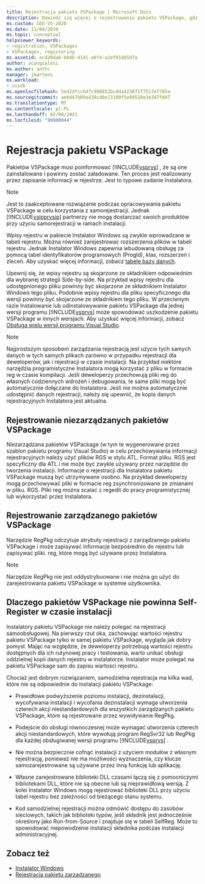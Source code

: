 ```yaml
---
title: Rejestracja pakietu VSPackage | Microsoft Docs
description: Dowiedz się więcej o rejestrowaniu pakietu VSPackage, gdzie pakiety doradzają programowi Visual Studio, że są zainstalowane i powinny zostać załadowane przez zapisanie informacji w rejestrze.
ms.custom: SEO-VS-2020
ms.date: 11/04/2016
ms.topic: conceptual
helpviewer_keywords:
- registration, VSPackages
- VSPackages, registering
ms.assetid: ecd20da8-b04b-4141-a8f4-a2ef91dd597a
author: acangialosi
ms.author: anthc
manager: jmartens
ms.workload:
- vssdk
ms.openlocfilehash: 5ed2dfccb47c980852bcdda423871f7517ef785a
ms.sourcegitcommit: ae6d47b09a439cd0e13180f5e89510e3e347fd47
ms.translationtype: MT
ms.contentlocale: pl-PL
ms.lasthandoff: 02/08/2021
ms.locfileid: "99900044"
---
```

# <a name="vspackage-registration"></a>Rejestracja pakietu VSPackage
Pakietów VSPackage musi poinformować [!INCLUDE[vsprvs](../../code-quality/includes/vsprvs_md.md)] , że są one zainstalowane i powinny zostać załadowane. Ten proces jest realizowany przez zapisanie informacji w rejestrze. Jest to typowe zadanie Instalatora.

> [!NOTE]
> Jest to zaakceptowane rozwiązanie podczas opracowywania pakietu VSPackage w celu korzystania z samorejestracji. Jednak [!INCLUDE[vsipprvsip](../../extensibility/includes/vsipprvsip_md.md)] partnerzy nie mogą dostarczać swoich produktów przy użyciu samorejestracji w ramach instalacji.

 Wpisy rejestru w pakiecie Instalator Windows są zwykle wprowadzane w tabeli rejestru. Można również zarejestrować rozszerzenia plików w tabeli rejestru. Jednak Instalator Windows zapewnia wbudowaną obsługę za pomocą tabel identyfikatorów programowych (ProgId), klas, rozszerzeń i zleceń. Aby uzyskać więcej informacji, zobacz [tabele bazy danych](/windows/desktop/Msi/database-tables).

 Upewnij się, że wpisy rejestru są skojarzone ze składnikiem odpowiednim dla wybranej strategii Side-by-side. Na przykład wpisy rejestru dla udostępnionego pliku powinny być skojarzone ze składnikiem Instalator Windows tego pliku. Podobnie wpisy rejestru dla pliku specyficznego dla wersji powinny być skojarzone ze składnikiem tego pliku. W przeciwnym razie Instalowanie lub odinstalowywanie pakietu VSPackage dla jednej wersji programu [!INCLUDE[vsprvs](../../code-quality/includes/vsprvs_md.md)] może spowodować uszkodzenie pakietu VSPackage w innych wersjach. Aby uzyskać więcej informacji, zobacz [Obsługa wielu wersji programu Visual Studio](../../extensibility/supporting-multiple-versions-of-visual-studio.md).

> [!NOTE]
> Najprostszym sposobem zarządzania rejestracją jest użycie tych samych danych w tych samych plikach zarówno w przypadku rejestracji dla deweloperów, jak i rejestracji w czasie instalacji. Na przykład niektóre narzędzia programistyczne Instalatora mogą korzystać z pliku w formacie reg w czasie kompilacji. Jeśli deweloperzy przechowują pliki reg do własnych codziennych wdrożeń i debugowania, te same pliki mogą być automatycznie dołączane do Instalatora. Jeśli nie można automatycznie udostępnić danych rejestracji, należy się upewnić, że kopia danych rejestracyjnych Instalatora jest aktualna.

## <a name="registering-unmanaged-vspackages"></a>Rejestrowanie niezarządzanych pakietów VSPackage
 Niezarządzana pakietów VSPackage (w tym te wygenerowane przez szablon pakietu programu Visual Studio) w celu przechowywania informacji rejestracyjnych należy użyć plików RGS w stylu ATL. Format pliku. RGS jest specyficzny dla ATL i nie może być zwykle używany przez narzędzie do tworzenia instalacji. Informacje o rejestracji dla Instalatora pakietu VSPackage muszą być utrzymywane osobno. Na przykład deweloperzy mogą przechowywać pliki w formacie reg zsynchronizowane ze zmianami w pliku. RGS. Pliki reg można scalać z regedit do pracy programistycznej lub wykorzystać przez Instalatora.

## <a name="registering-managed-vspackages"></a>Rejestrowanie zarządzanego pakietów VSPackage
 Narzędzie RegPkg odczytuje atrybuty rejestracji z zarządzanego pakietu VSPackage i może zapisywać informacje bezpośrednio do rejestru lub zapisywać pliki. reg, które mogą być używane przez Instalatora.

> [!NOTE]
> Narzędzie RegPkg nie jest oddystrybuowane i nie można go użyć do zarejestrowania pakietu VSPackage w systemie użytkownika.

## <a name="why-vspackages-should-not-self-register-at-install-time"></a>Dlaczego pakietów VSPackage nie powinna Self-Register w czasie instalacji
 Instalatory pakietu VSPackage nie należy polegać na rejestracji samoobsługowej. Na pierwszy rzut oka, zachowując wartości rejestru pakietu VSPackage tylko w samej pakietu VSPackage, wygląda jak dobry pomysł. Mając na względzie, że deweloperzy potrzebują wartości rejestru dostępnych dla ich rutynowej pracy i testowania, warto unikać obsługi oddzielnej kopii danych rejestru w instalatorze. Instalator może polegać na pakietu VSPackage sam do zapisu wartości rejestru.

 Chociaż jest dobrym rozwiązaniem, samodzielna rejestracja ma kilka wad, które nie są odpowiednie do instalacji pakietu VSPackage:

- Prawidłowe podwyższenie poziomu instalacji, dezinstalacji, wycofywania instalacji i wycofania dezinstalacji wymaga utworzenia czterech akcji niestandardowych dla wszystkich zarządzanych pakietu VSPackage, które są rejestrowane przez wywoływanie RegPkg.

- Podejście do obsługi równoczesnej może wymagać utworzenia czterech akcji niestandardowych, które wywołują program RegSvr32 lub RegPkg dla każdej obsługiwanej wersji programu [!INCLUDE[vsprvs](../../code-quality/includes/vsprvs_md.md)] .

- Nie można bezpiecznie cofnąć instalacji z użyciem modułów z własnym rejestracją, ponieważ nie ma możliwości wyznaczenia, czy klucze samozarejestrowane są używane przez inną funkcję lub aplikację.

- Własne zarejestrowane biblioteki DLL czasami łączą się z pomocniczymi bibliotekami DLL, które nie są obecne lub są nieprawidłową wersją. Z kolei Instalator Windows mogą rejestrować biblioteki DLL przy użyciu tabel rejestru bez zależności od bieżącego stanu systemu.

- Kod samodzielnej rejestracji można odmówić dostępu do zasobów sieciowych, takich jak biblioteki typów, jeśli składnik jest jednocześnie określony jako Run-from-Source i znajduje się w tabeli SelfReg. Może to spowodować niepowodzenie instalacji składnika podczas instalacji administracyjnej.

## <a name="see-also"></a>Zobacz też
- [Instalator Windows](/windows/desktop/Msi/windows-installer-portal)
- [Rejestracja pakietu zarządzanego](/previous-versions/bb166783(v=vs.100))